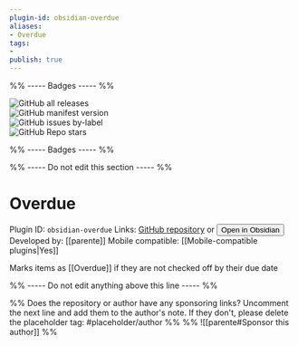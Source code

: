 ```yaml
---
plugin-id: obsidian-overdue
aliases:
- Overdue
tags: 
- 
publish: true
---
```


%% ----- Badges ----- %%

![GitHub all releases](https://img.shields.io/github/downloads/parente/obsidian-overdue/total?color=573E7A&logo=github&style=for-the-badge)   
![GitHub manifest version](https://img.shields.io/github/manifest-json/v/parente/obsidian-overdue?color=573E7A&logo=github&style=for-the-badge)   
![GitHub issues by-label](https://img.shields.io/github/issues/parente/obsidian-overdue/help%20wanted?color=573E7A&logo=github&style=for-the-badge)   
![GitHub Repo stars](https://img.shields.io/github/stars/parente/obsidian-overdue?color=573E7A&logo=github&style=for-the-badge)

%% ----- Badges ----- %%

%% ----- Do not edit this section ----- %%

# Overdue

Plugin ID: `obsidian-overdue`
Links: [GitHub repository](https://github.com/parente/obsidian-overdue) or [<button id=HH>Open in Obsidian</button>](obsidian://goto-plugin?id=obsidian-overdue)
Developed by: [[parente]]
Mobile compatible: [[Mobile-compatible plugins|Yes]]

Marks items as [[Overdue]] if they are not checked off by their due date

%% ----- Do not edit anything above this line ----- %% 

%% Does the repository or author have any sponsoring links? Uncomment the next line and add them to the author's note. If they don't, please delete the placeholder tag: #placeholder/author %%
%% ![[parente#Sponsor this author]] %%

